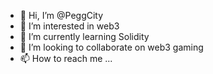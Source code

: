 - 👋 Hi, I’m @PeggCity
- 👀 I’m interested in web3
- 🌱 I’m currently learning Solidity
- 💞️ I’m looking to collaborate on web3 gaming
- 📫 How to reach me ...

<!---
PeggCity/PeggCity is a ✨ special ✨ repository because its `README.md` (this file) appears on your GitHub profile.
You can click the Preview link to take a look at your changes.
--->
